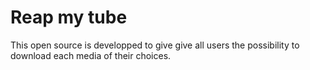 # Reap my tube
This open source is developped to give give all users the possibility to download each media of their choices.



